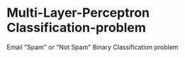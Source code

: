 # Multi-Layer-Perceptron Classification-problem
Email "Spam" or "Not Spam" Binary Classification problem
